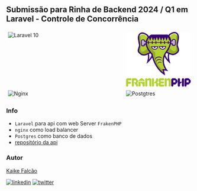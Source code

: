 ## Submissão para Rinha de Backend 2024 / Q1 em Laravel - Controle de Concorrência

<div class="image-group">
  <img src="https://upload.wikimedia.org/wikipedia/commons/thumb/9/9a/Laravel.svg/250px-Laravel.svg.png" alt="Laravel 10">
  <img src="https://raw.githubusercontent.com/dunglas/frankenphp/main/frankenphp.png" alt="FrakenPHP"></a>
  <img src="https://www.svgrepo.com/show/306469/nginx.svg" alt="Nginx">
  <img src="https://www.svgrepo.com/show/306591/postgresql.svg" alt="Postgtres">
</div>

<style>
.image-group {
  display: flex;
  flex-wrap: wrap;
  justify-content: space-between;
}

.image-group img {
  width: 175px; /* Replace with your desired width */
  height: auto; /* Maintain aspect ratio */
  margin: 5px;
}
</style>

### Info
- `Laravel` para api com web Server `FrakenPHP`
- `nginx` como load balancer
- `Postgres` como banco de dados
- [repositório da api](https://github.com/kaikelfalcao/rinha-q12024-laravel)


### Autor

[Kaike Falcão](https://github.com/kaikelfalcao)

[![linkedin](https://img.shields.io/badge/linkedin-0A66C2?style=for-the-badge&logo=linkedin&logoColor=white)](https://www.linkedin.com/in/kaikefalcao/)
[![twitter](https://img.shields.io/badge/twitter-1DA1F2?style=for-the-badge&logo=twitter&logoColor=white)](https://twitter.com/kaikelime)
